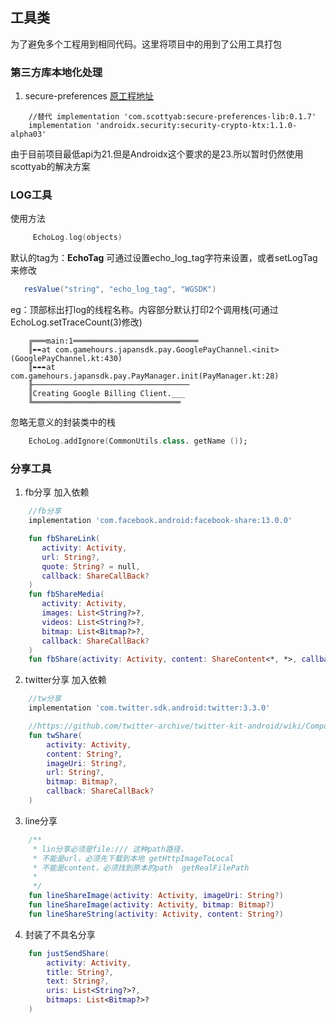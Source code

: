 ## 工具类

为了避免多个工程用到相同代码。这里将项目中的用到了公用工具打包

### 第三方库本地化处理

1. secure-preferences
   [原工程地址](https://github.com/scottyab/secure-preferences#secure-preferences---deprecated)

```
    //替代 implementation 'com.scottyab:secure-preferences-lib:0.1.7'
    implementation 'androidx.security:security-crypto-ktx:1.1.0-alpha03'
```

由于目前项目最低api为21.但是Androidx这个要求的是23.所以暂时仍然使用scottyab的解决方案

### LOG工具

使用方法

```kotlin
     EchoLog.log(objects)
```

默认的tag为：**EchoTag**
可通过设置echo_log_tag字符来设置，或者setLogTag来修改

```groovy
   resValue("string", "echo_log_tag", "WGSDK")
```

eg：顶部标出打log的线程名称。内容部分默认打印2个调用栈(可通过 EchoLog.setTraceCount(3)修改)

```
    ╔═══main:1════════════════════════════
    ║➨➨at com.gamehours.japansdk.pay.GooglePayChannel.<init>(GooglePayChannel.kt:430)
    ║➨➨➨at com.gamehours.japansdk.pay.PayManager.init(PayManager.kt:28)
    ╟───────────────────────────────────
    ║Creating Google Billing Client.___
    ╚═════════════════════════════════
```

忽略无意义的封装类中的栈

```kotlin
    EchoLog.addIgnore(CommonUtils.class. getName ());
```

### 分享工具

1. fb分享
加入依赖
```groovy
    //fb分享
    implementation 'com.facebook.android:facebook-share:13.0.0'
```
```kotlin
    fun fbShareLink(
       activity: Activity,
       url: String?,
       quote: String? = null,
       callback: ShareCallBack?
    )
    fun fbShareMedia(
       activity: Activity,
       images: List<String?>?,
       videos: List<String?>?,
       bitmap: List<Bitmap?>?,
       callback: ShareCallBack?
    )
    fun fbShare(activity: Activity, content: ShareContent<*, *>, callback: ShareCallBack?) 
```
2. twitter分享
加入依赖
```groovy
    //tw分享
    implementation 'com.twitter.sdk.android:twitter:3.3.0'
```
```kotlin
    //https://github.com/twitter-archive/twitter-kit-android/wiki/Compose-Tweets#launching-twitter-composer
    fun twShare(
        activity: Activity,
        content: String?,
        imageUri: String?,
        url: String?,
        bitmap: Bitmap?,
        callback: ShareCallBack?
    )
```
3. line分享
```kotlin
    /**
     * lin分享必须是file:/// 这种path路径，
     * 不能是url，必须先下载到本地 getHttpImageToLocal
     * 不能是content，必须找到原本的path  getRealFilePath
     *
     */
    fun lineShareImage(activity: Activity, imageUri: String?)
    fun lineShareImage(activity: Activity, bitmap: Bitmap?)
    fun lineShareString(activity: Activity, content: String?) 
```
4. 封装了不具名分享
```kotlin
    fun justSendShare(
        activity: Activity,
        title: String?,
        text: String?,
        uris: List<String?>?,
        bitmaps: List<Bitmap?>?
    )
```